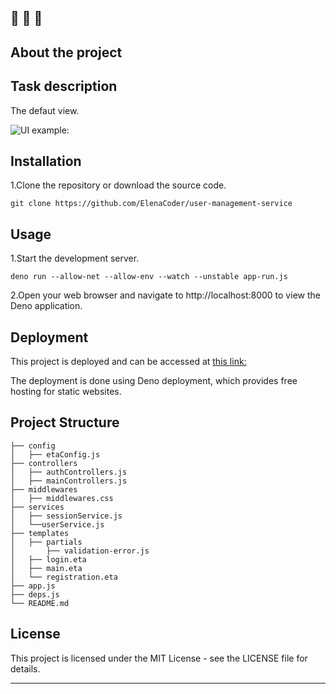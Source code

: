🔔 🔔 🔔
---
## About the project




## Task description



The defaut view.

![UI example:]()



## Installation

1.Clone the repository or download the source code.

`git clone https://github.com/ElenaCoder/user-management-service`



## Usage

1.Start the development server.

`deno run --allow-net --allow-env --watch --unstable app-run.js`

2.Open your web browser and navigate to http://localhost:8000 to view the Deno application.

## Deployment

This project is deployed and can be accessed at [this link:]()

The deployment is done using Deno deployment, which provides free hosting for static websites.


## Project Structure
```
├── config
│   ├── etaConfig.js
├── controllers
│   ├── authControllers.js
│   ├── mainControllers.js
├── middlewares
│   ├── middlewares.css
├── services
│   ├── sessionService.js
│   └──userService.js
├── templates
│   ├── partials
│       ├── validation-error.js
│   ├── login.eta
│   ├── main.eta
│   └── registration.eta
├── app.js
├── deps.js
└── README.md
```

## License

This project is licensed under the MIT License - see the LICENSE file for details.


---